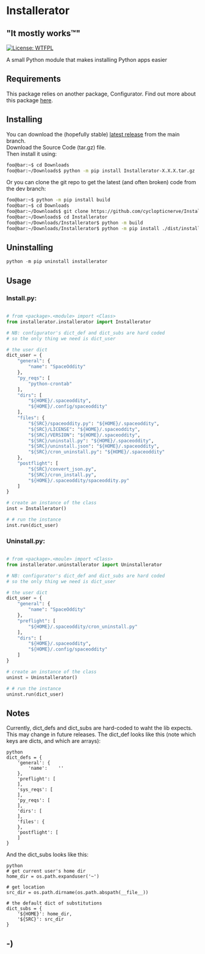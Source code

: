 <!----------------------------------------------------------------------------->
<!-- Project : Installerator                                   /          \  -->
<!-- Filename: README.md                                      |     ()     | -->
<!-- Date    : 10/31/2022                                     |            | -->
<!-- Author  : cyclopticnerve                                 |   \____/   | -->
<!-- License : WTFPLv2                                         \          /  -->
<!----------------------------------------------------------------------------->

# Installerator

## "It mostly works™"

[![License: WTFPL](https://img.shields.io/badge/License-WTFPL-brightgreen.svg)](http://www.wtfpl.net/about/)

A small Python module that makes installing Python apps easier

## Requirements

This package relies on another package, Configurator.
Find out more about this package [here](https://github.com/cyclopticnerve/configurator).

## Installing

You can download the (hopefully stable) 
[latest release](https://github.com/cyclopticnerve/installerator/releases/latest) 
from the main branch. <br>
Download the Source Code (tar.gz) file. <br>
Then install it using:
```bash
foo@bar:~$ cd Downloads
foo@bar:~/Downloads$ python -m pip install Installerator-X.X.X.tar.gz
```

Or you can clone the git repo to get the latest (and often broken) code from the dev branch:
```bash
foo@bar:~$ python -m pip install build
foo@bar:~$ cd Downloads
foo@bar:~/Downloads$ git clone https://github.com/cyclopticnerve/Installerator
foo@bar:~/Downloads$ cd Installerator
foo@bar:~/Downloads/Installerator$ python -m build
foo@bar:~/Downloads/Installerator$ python -m pip install ./dist/installerator-X.X.X.tar.gz -r ./requirements.txt
```

## Uninstalling

```python
python -m pip uninstall installerator
```

## Usage

### Install.py:
```python

# from <package>.<module> import <Class>
from installerator.installerator import Installerator

# NB: configurator's dict_def and dict_subs are hard coded
# so the only thing we need is dict_user

# the user dict
dict_user = {
    "general": {
        "name": "SpaceOddity"
    },
    "py_reqs": [
        "python-crontab"
    ],
    "dirs": [
        "${HOME}/.spaceoddity",
        "${HOME}/.config/spaceoddity"
    ],
    "files": {
        "${SRC}/spaceoddity.py": "${HOME}/.spaceoddity",
        "${SRC}/LICENSE": "${HOME}/.spaceoddity",
        "${SRC}/VERSION": "${HOME}/.spaceoddity",
        "${SRC}/uninstall.py": "${HOME}/.spaceoddity",
        "${SRC}/uninstall.json": "${HOME}/.spaceoddity",
        "${SRC}/cron_uninstall.py": "${HOME}/.spaceoddity"
    },
    "postflight": [
        "${SRC}/convert_json.py",
        "${SRC}/cron_install.py",
        "${HOME}/.spaceoddity/spaceoddity.py"
    ]
}

# create an instance of the class
inst = Installerator()

# # run the instance
inst.run(dict_user)
```

### Uninstall.py:
```python

# from <package>.<moule> import <Class>
from installerator.uninstallerator import Uninstallerator 

# NB: configurator's dict_def and dict_subs are hard coded
# so the only thing we need is dict_user

# the user dict
dict_user = {
    "general": {
        "name": "SpaceOddity"
    },
    "preflight": [
        "${HOME}/.spaceoddity/cron_uninstall.py"
    ],
    "dirs": [
        "${HOME}/.spaceoddity",
        "${HOME}/.config/spaceoddity"
    ]
}

# create an instance of the class
uninst = Uninstallerator()

# # run the instance
uninst.run(dict_user)
```

## Notes

Currently, dict_defs and dict_subs are hard-coded to waht the lib expects. This
may change in future releases.
The dict_def looks like this (note which keys are dicts, and which are arrays):
```
python
dict_defs = {
    'general': {
        'name':    ''
    },
    'preflight': [
    ],
    'sys_reqs': [
    ],
    'py_reqs': [
    ],
    'dirs': [
    ],
    'files': {
    },
    'postflight': [
    ]
}
```
And the dict_subs looks like this:
```
python
# get current user's home dir
home_dir = os.path.expanduser('~')

# get location
src_dir = os.path.dirname(os.path.abspath(__file__))

# the default dict of substitutions
dict_subs = {
    '${HOME}': home_dir,
    '${SRC}': src_dir
}
```

## -)
